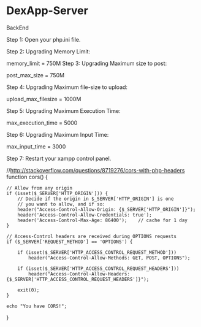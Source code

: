 # DexApp-Server
BackEnd

Step 1: Open your php.ini file.

Step 2: Upgrading Memory Limit:

memory_limit = 750M
Step 3: Upgrading Maximum size to post:

post_max_size = 750M

Step 4: Upgrading Maximum file-size to upload:

upload_max_filesize = 1000M

Step 5: Upgrading Maximum Execution Time:

max_execution_time = 5000

Step 6: Upgrading Maximum Input Time:

max_input_time = 3000

Step 7: Restart your xampp control panel.

//http://stackoverflow.com/questions/8719276/cors-with-php-headers
function cors() {

    // Allow from any origin
    if (isset($_SERVER['HTTP_ORIGIN'])) {
        // Decide if the origin in $_SERVER['HTTP_ORIGIN'] is one
        // you want to allow, and if so:
        header("Access-Control-Allow-Origin: {$_SERVER['HTTP_ORIGIN']}");
        header('Access-Control-Allow-Credentials: true');
        header('Access-Control-Max-Age: 86400');    // cache for 1 day
    }

    // Access-Control headers are received during OPTIONS requests
    if ($_SERVER['REQUEST_METHOD'] == 'OPTIONS') {

        if (isset($_SERVER['HTTP_ACCESS_CONTROL_REQUEST_METHOD']))
            header("Access-Control-Allow-Methods: GET, POST, OPTIONS");         

        if (isset($_SERVER['HTTP_ACCESS_CONTROL_REQUEST_HEADERS']))
            header("Access-Control-Allow-Headers: {$_SERVER['HTTP_ACCESS_CONTROL_REQUEST_HEADERS']}");

        exit(0);
    }

    echo "You have CORS!";
}